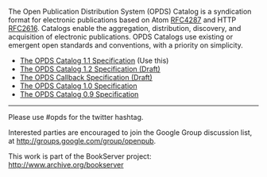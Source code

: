 The Open Publication Distribution System (OPDS) Catalog is a
syndication format for electronic publications based on Atom [RFC4287](http://www.ietf.org/rfc/rfc4287.txt) and HTTP [RFC2616](http://www.ietf.org/rfc/rfc2616.txt). Catalogs enable the aggregation, distribution, discovery, and acquisition of electronic publications. OPDS Catalogs use
existing or emergent open standards and conventions, with a priority on simplicity.

  * [The OPDS Catalog 1.1 Specification](http://opds-spec.org/specs/opds-catalog-1-1) (Use this)
  * [The OPDS Catalog 1.2 Specification (Draft)](CatalogSpecDraft.md)
  * [The OPDS Callback Specification (Draft)](CallbackSpecDraft.md)
  * [The OPDS Catalog 1.0 Specification](http://opds-spec.org/specs/opds-catalog-1-0)
  * [The OPDS Catalog 0.9 Specification](http://opds-spec.org/specs/opds-catalog-0-9)


---


Please use #opds for the twitter hashtag.

Interested parties are encouraged to join the Google Group discussion list, at http://groups.google.com/group/openpub.

This work is part of the BookServer project: http://www.archive.org/bookserver